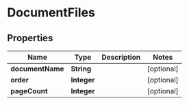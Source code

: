 

# DocumentFiles


## Properties

| Name | Type | Description | Notes |
|------------ | ------------- | ------------- | -------------|
|**documentName** | **String** |  |  [optional] |
|**order** | **Integer** |  |  [optional] |
|**pageCount** | **Integer** |  |  [optional] |



